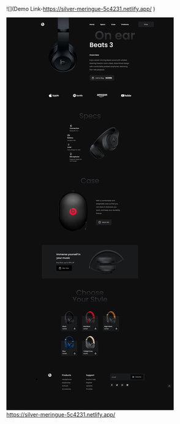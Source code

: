 ![](Demo Link-https://silver-meringue-5c4231.netlify.app/ )

![](https://github.com/Johnsonarul123/ineuronfrontend/blob/main/05_Project-%20Beats%20Landing%20Page/Main%20Landing%20page.png)
https://silver-meringue-5c4231.netlify.app/